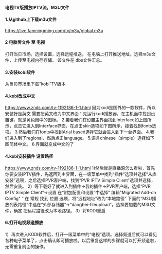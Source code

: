 #### 电视TV版播放IPTV流，M3U文件
#### 1.从github上下载m3u文件
https://live.fanmingming.com/tv/m3u/global.m3u
#### 2 电脑传文件 至 电视
打开当贝市场，选择设置，选择远程推送。
在电脑上打开推送地址，选择m3u文件，上传至电视内存存储。
该文件在 dbs文件汇总。
#### 3.安装kobi软件
从当贝市场里下载“kobi”TV版本
#### 4.kobi改成中文
https://www.znds.com/tv-1192186-1-1.html
因为kodi是国外的一款软件，所以安装好是英文 需要把英文改为中文界面
1.先运行kodi播放器，在主机面中找到设置键，就是黄色圈中的图标。
2.接着我们在设置主界面找到Interface如上图所示，点击它进入到Interface界面，在点击skin选项如下图所示，接着找到fonts选项。
3.然后我们在fonts中找到Arial based选择它就会进入到下一台界面。
4.我们进入到了regional，然后点击language。
5.语言chinese（simple）选择如下图简体中文。
6.界面就变成中文的了
#### 4.kobi安装插件 设置路径
https://www.znds.com/tv-1192186-1-1.html
1)然后就是直播源怎么看啦，首先你要安装IPTV插件，先返回到主界面，在一级菜单中找到“插件”选项并选择“从库安装”选项，之后选择PVR客户端，找到“PVR IPTV Simple Client”选项并选择，然后安装。
2）等下载好了就进入到插件→我的插件→PVR客户端，选择“PVR IPTV Simple Client”→设置
在“附加配置和设置”中选择“ 编辑"Migrated Add-on Config" ”
在 常规 找到 位置 选项，将“远程地址”改为“本地路径”
下面的“M3U播放列表路径”中选在“外部存储器”→“dangbei-fileupload”，选择要加载的M3U文件，确定
把远程路径改为本地路径。
3）将KODI重启
#### 6.打开电视频道播放
1）再次进入KODI软件后，打开一级菜单中的”电视”选项。选择频道后就可以看见各种电子菜单了，点击确认即可播放啦。以后重复这样的步骤就可以打开频道啦，无需重复前面的操作。
